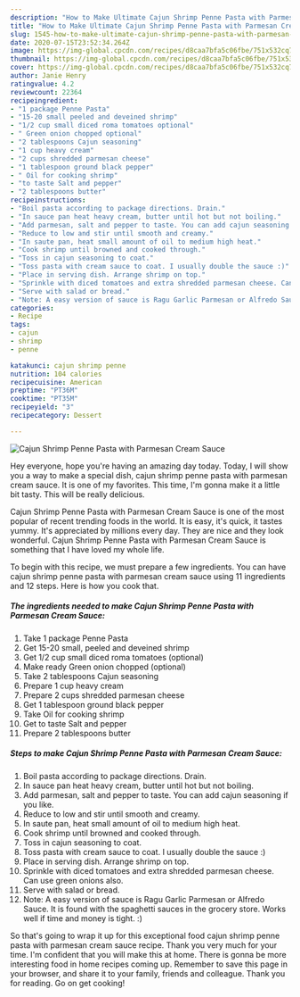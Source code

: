```yaml
---
description: "How to Make Ultimate Cajun Shrimp Penne Pasta with Parmesan Cream Sauce"
title: "How to Make Ultimate Cajun Shrimp Penne Pasta with Parmesan Cream Sauce"
slug: 1545-how-to-make-ultimate-cajun-shrimp-penne-pasta-with-parmesan-cream-sauce
date: 2020-07-15T23:52:34.264Z
image: https://img-global.cpcdn.com/recipes/d8caa7bfa5c06fbe/751x532cq70/cajun-shrimp-penne-pasta-with-parmesan-cream-sauce-recipe-main-photo.jpg
thumbnail: https://img-global.cpcdn.com/recipes/d8caa7bfa5c06fbe/751x532cq70/cajun-shrimp-penne-pasta-with-parmesan-cream-sauce-recipe-main-photo.jpg
cover: https://img-global.cpcdn.com/recipes/d8caa7bfa5c06fbe/751x532cq70/cajun-shrimp-penne-pasta-with-parmesan-cream-sauce-recipe-main-photo.jpg
author: Janie Henry
ratingvalue: 4.2
reviewcount: 22364
recipeingredient:
- "1 package Penne Pasta"
- "15-20 small peeled and deveined shrimp"
- "1/2 cup small diced roma tomatoes optional"
- " Green onion chopped optional"
- "2 tablespoons Cajun seasoning"
- "1 cup heavy cream"
- "2 cups shredded parmesan cheese"
- "1 tablespoon ground black pepper"
- " Oil for cooking shrimp"
- "to taste Salt and pepper"
- "2 tablespoons butter"
recipeinstructions:
- "Boil pasta according to package directions. Drain."
- "In sauce pan heat heavy cream, butter until hot but not boiling."
- "Add parmesan, salt and pepper to taste. You can add cajun seasoning if you like."
- "Reduce to low and stir until smooth and creamy."
- "In saute pan, heat small amount of oil to medium high heat."
- "Cook shrimp until browned and cooked through."
- "Toss in cajun seasoning to coat."
- "Toss pasta with cream sauce to coat. I usually double the sauce :)"
- "Place in serving dish. Arrange shrimp on top."
- "Sprinkle with diced tomatoes and extra shredded parmesan cheese. Can use green onions also."
- "Serve with salad or bread."
- "Note: A easy version of sauce is Ragu Garlic Parmesan or Alfredo Sauce. It is found with the spaghetti sauces in the grocery store. Works well if time and money is tight. :)"
categories:
- Recipe
tags:
- cajun
- shrimp
- penne

katakunci: cajun shrimp penne 
nutrition: 104 calories
recipecuisine: American
preptime: "PT36M"
cooktime: "PT35M"
recipeyield: "3"
recipecategory: Dessert

---
```



![Cajun Shrimp Penne Pasta with Parmesan Cream Sauce](https://img-global.cpcdn.com/recipes/d8caa7bfa5c06fbe/751x532cq70/cajun-shrimp-penne-pasta-with-parmesan-cream-sauce-recipe-main-photo.jpg)

Hey everyone, hope you're having an amazing day today. Today, I will show you a way to make a special dish, cajun shrimp penne pasta with parmesan cream sauce. It is one of my favorites. This time, I'm gonna make it a little bit tasty. This will be really delicious.



Cajun Shrimp Penne Pasta with Parmesan Cream Sauce is one of the most popular of recent trending foods in the world. It is easy, it's quick, it tastes yummy. It's appreciated by millions every day. They are nice and they look wonderful. Cajun Shrimp Penne Pasta with Parmesan Cream Sauce is something that I have loved my whole life.


To begin with this recipe, we must prepare a few ingredients. You can have cajun shrimp penne pasta with parmesan cream sauce using 11 ingredients and 12 steps. Here is how you cook that.

<!--inarticleads1-->

##### The ingredients needed to make Cajun Shrimp Penne Pasta with Parmesan Cream Sauce:

1. Take 1 package Penne Pasta
1. Get 15-20 small, peeled and deveined shrimp
1. Get 1/2 cup small diced roma tomatoes (optional)
1. Make ready  Green onion chopped (optional)
1. Take 2 tablespoons Cajun seasoning
1. Prepare 1 cup heavy cream
1. Prepare 2 cups shredded parmesan cheese
1. Get 1 tablespoon ground black pepper
1. Take  Oil for cooking shrimp
1. Get to taste Salt and pepper
1. Prepare 2 tablespoons butter




<!--inarticleads2-->

##### Steps to make Cajun Shrimp Penne Pasta with Parmesan Cream Sauce:

1. Boil pasta according to package directions. Drain.
1. In sauce pan heat heavy cream, butter until hot but not boiling.
1. Add parmesan, salt and pepper to taste. You can add cajun seasoning if you like.
1. Reduce to low and stir until smooth and creamy.
1. In saute pan, heat small amount of oil to medium high heat.
1. Cook shrimp until browned and cooked through.
1. Toss in cajun seasoning to coat.
1. Toss pasta with cream sauce to coat. I usually double the sauce :)
1. Place in serving dish. Arrange shrimp on top.
1. Sprinkle with diced tomatoes and extra shredded parmesan cheese. Can use green onions also.
1. Serve with salad or bread.
1. Note: A easy version of sauce is Ragu Garlic Parmesan or Alfredo Sauce. It is found with the spaghetti sauces in the grocery store. Works well if time and money is tight. :)




So that's going to wrap it up for this exceptional food cajun shrimp penne pasta with parmesan cream sauce recipe. Thank you very much for your time. I'm confident that you will make this at home. There is gonna be more interesting food in home recipes coming up. Remember to save this page in your browser, and share it to your family, friends and colleague. Thank you for reading. Go on get cooking!
